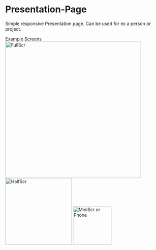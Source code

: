 # Presentation-Page
Simple responsive Presentation page. Can be used for ex a person or project.

Example Screens <br>
<img width="427" alt="FullScr" src="https://user-images.githubusercontent.com/96888706/165295098-fb97fd95-f4ff-4eed-a387-03776f849a5f.png">
<img width="209" alt="HalfScr" src="https://user-images.githubusercontent.com/96888706/165295100-4551e5de-6ecd-4c27-96bb-af0acbee0925.png">
<img width="121" alt="MiniScr or Phone" src="https://user-images.githubusercontent.com/96888706/165295096-6dbba025-860e-4ba7-a116-c0a601fdac43.png">
